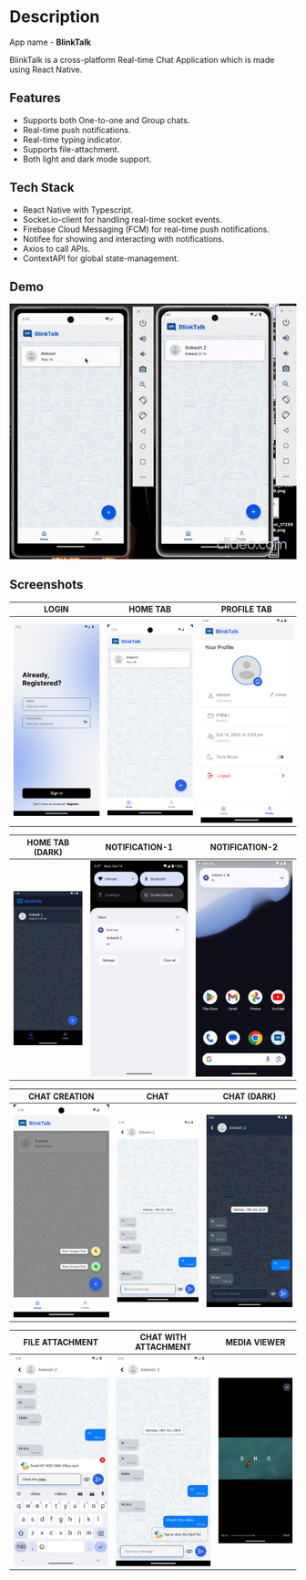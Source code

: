 # Description

App name - **BlinkTalk**

BlinkTalk is a cross-platform Real-time Chat Application which is made using React Native.

## Features

- Supports both One-to-one and Group chats.
- Real-time push notifications.
- Real-time typing indicator.
- Supports file-attachment.
- Both light and dark mode support.

## Tech Stack

- React Native with Typescript.
- Socket.io-client for handling real-time socket events.
- Firebase Cloud Messaging (FCM) for real-time push notifications.
- Notifee for showing and interacting with notifications.
- Axios to call APIs.
- ContextAPI for global state-management.

## Demo

![](demo/video/demo-video.gif)

## Screenshots

| LOGIN                      | HOME TAB                      | PROFILE TAB                  |
| -------------------------- | ----------------------------- | ---------------------------- |
| ![](demo/images/Login.png) | ![](demo/images//HomeTab.png) | ![](demo/images/Profile.png) |

| HOME TAB (DARK)                   | NOTIFICATION-1                     | NOTIFICATION-2                     |
| --------------------------------- | ---------------------------------- | ---------------------------------- |
| ![](demo/images/HomeTab-Dark.png) | ![](demo/images/Notification1.png) | ![](demo/images/Notification2.png) |

| CHAT CREATION                      | CHAT                      | CHAT (DARK)                    |
| ---------------------------------- | ------------------------- | ------------------------------ |
| ![](demo/images/Chat-Creation.png) | ![](demo/images/Chat.png) | ![](demo/images/Chat-Dark.png) |

| FILE ATTACHMENT                        | CHAT WITH ATTACHMENT                   | MEDIA VIEWER                     |
| -------------------------------------- | -------------------------------------- | -------------------------------- |
| ![](demo/images/File-Attachment-1.png) | ![](demo/images/File-Attachment-2.png) | ![](demo/images/MediaPlayer.png) |

